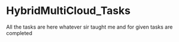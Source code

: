 # HybridMultiCloud_Tasks
All the tasks are here whatever sir taught me and for given tasks are completed
